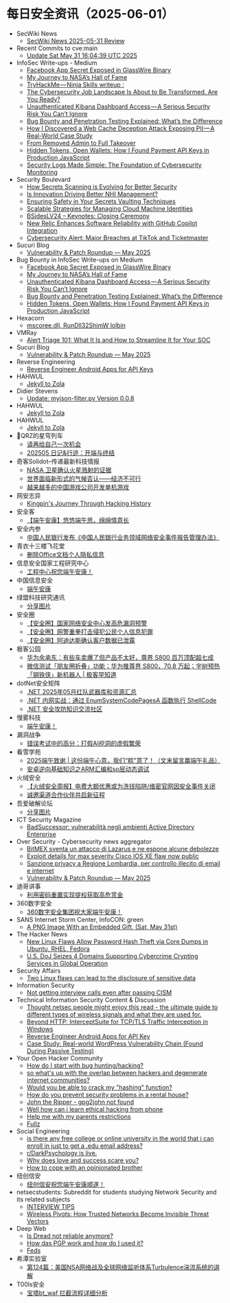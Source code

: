 # 每日安全资讯（2025-06-01）

- SecWiki News
  - [SecWiki News 2025-05-31 Review](http://www.sec-wiki.com/?2025-05-31)
- Recent Commits to cve:main
  - [Update Sat May 31 16:04:39 UTC 2025](https://github.com/trickest/cve/commit/d48646bc99d9b9a937cf9bbfdde8bfbf21d6571b)
- InfoSec Write-ups - Medium
  - [Facebook App Secret Exposed in GlassWire Binary](https://infosecwriteups.com/facebook-app-secret-exposed-in-glasswire-binary-e8a4e99afb27?source=rss----7b722bfd1b8d---4)
  - [My Journey to NASA’s Hall of Fame](https://infosecwriteups.com/my-journey-to-nasas-hall-of-fame-6e680736f557?source=rss----7b722bfd1b8d---4)
  - [TryHackMe — Ninja Skills writeup :](https://infosecwriteups.com/tryhackme-ninja-skills-writeup-9c6aa090e9f6?source=rss----7b722bfd1b8d---4)
  - [The Cybersecurity Job Landscape Is About to Be Transformed. Are You Ready?](https://infosecwriteups.com/the-cybersecurity-job-landscape-is-about-to-be-transformed-are-you-ready-242cb6871d5d?source=rss----7b722bfd1b8d---4)
  - [Unauthenticated Kibana Dashboard Access — A Serious Security Risk You Can’t Ignore](https://infosecwriteups.com/unauthenticated-kibana-dashboard-access-a-serious-security-risk-you-cant-ignore-002d4d0e24b9?source=rss----7b722bfd1b8d---4)
  - [Bug Bounty and Penetration Testing Explained: What’s the Difference](https://infosecwriteups.com/bug-bounty-and-penetration-testing-explained-whats-the-difference-41384e187c9a?source=rss----7b722bfd1b8d---4)
  - [How I Discovered a Web Cache Deception Attack Exposing PII — A Real-World Case Study](https://infosecwriteups.com/how-i-discovered-a-web-cache-deception-attack-exposing-pii-a-real-world-case-study-49aabe4258a3?source=rss----7b722bfd1b8d---4)
  - [From Removed Admin to Full Takeover](https://infosecwriteups.com/from-removed-admin-to-full-takeover-9ce131dd3716?source=rss----7b722bfd1b8d---4)
  - [Hidden Tokens, Open Wallets: How I Found Payment API Keys in Production JavaScript](https://infosecwriteups.com/hidden-tokens-open-wallets-how-i-found-payment-api-keys-in-production-javascript-7810b3113e04?source=rss----7b722bfd1b8d---4)
  - [Security Logs Made Simple: The Foundation of Cybersecurity Monitoring](https://infosecwriteups.com/security-logs-made-simple-the-foundation-of-cybersecurity-monitoring-39ce3cbfa07b?source=rss----7b722bfd1b8d---4)
- Security Boulevard
  - [How Secrets Scanning is Evolving for Better Security](https://securityboulevard.com/2025/05/how-secrets-scanning-is-evolving-for-better-security/?utm_source=rss&utm_medium=rss&utm_campaign=how-secrets-scanning-is-evolving-for-better-security)
  - [Is Innovation Driving Better NHI Management?](https://securityboulevard.com/2025/05/is-innovation-driving-better-nhi-management/?utm_source=rss&utm_medium=rss&utm_campaign=is-innovation-driving-better-nhi-management)
  - [Ensuring Safety in Your Secrets Vaulting Techniques](https://securityboulevard.com/2025/05/ensuring-safety-in-your-secrets-vaulting-techniques/?utm_source=rss&utm_medium=rss&utm_campaign=ensuring-safety-in-your-secrets-vaulting-techniques)
  - [Scalable Strategies for Managing Cloud Machine Identities](https://securityboulevard.com/2025/05/scalable-strategies-for-managing-cloud-machine-identities/?utm_source=rss&utm_medium=rss&utm_campaign=scalable-strategies-for-managing-cloud-machine-identities)
  - [BSidesLV24 –  Keynotes: Closing Ceremony](https://securityboulevard.com/2025/05/bsideslv24-keynotes-closing-ceremony/?utm_source=rss&utm_medium=rss&utm_campaign=bsideslv24-keynotes-closing-ceremony)
  - [New Relic Enhances Software Reliability with GitHub Copilot Integration](https://securityboulevard.com/2025/05/new-relic-enhances-software-reliability-with-github-copilot-integration/?utm_source=rss&utm_medium=rss&utm_campaign=new-relic-enhances-software-reliability-with-github-copilot-integration)
  - [Cybersecurity Alert: Major Breaches at TikTok and Ticketmaster](https://securityboulevard.com/2025/05/cybersecurity-alert-major-breaches-at-tiktok-and-ticketmaster/?utm_source=rss&utm_medium=rss&utm_campaign=cybersecurity-alert-major-breaches-at-tiktok-and-ticketmaster)
- Sucuri Blog
  - [Vulnerability & Patch Roundup — May 2025](https://blog.sucuri.net/2025/05/vulnerability-patch-roundup-may-2025.html)
- Bug Bounty in InfoSec Write-ups on Medium
  - [Facebook App Secret Exposed in GlassWire Binary](https://infosecwriteups.com/facebook-app-secret-exposed-in-glasswire-binary-e8a4e99afb27?source=rss----7b722bfd1b8d--bug_bounty)
  - [My Journey to NASA’s Hall of Fame](https://infosecwriteups.com/my-journey-to-nasas-hall-of-fame-6e680736f557?source=rss----7b722bfd1b8d--bug_bounty)
  - [Unauthenticated Kibana Dashboard Access — A Serious Security Risk You Can’t Ignore](https://infosecwriteups.com/unauthenticated-kibana-dashboard-access-a-serious-security-risk-you-cant-ignore-002d4d0e24b9?source=rss----7b722bfd1b8d--bug_bounty)
  - [Bug Bounty and Penetration Testing Explained: What’s the Difference](https://infosecwriteups.com/bug-bounty-and-penetration-testing-explained-whats-the-difference-41384e187c9a?source=rss----7b722bfd1b8d--bug_bounty)
  - [Hidden Tokens, Open Wallets: How I Found Payment API Keys in Production JavaScript](https://infosecwriteups.com/hidden-tokens-open-wallets-how-i-found-payment-api-keys-in-production-javascript-7810b3113e04?source=rss----7b722bfd1b8d--bug_bounty)
- Hexacorn
  - [mscoree.dll, RunDll32ShimW lolbin](https://www.hexacorn.com/blog/2025/05/31/mscoree-dll-rundll32shimw-lolbin/)
- VMRay
  - [Alert Triage 101: What It Is and How to Streamline It for Your SOC](https://www.vmray.com/alert-triage/)
- Sucuri Blog
  - [Vulnerability & Patch Roundup — May 2025](https://blog.sucuri.net/2025/05/vulnerability-patch-roundup-may-2025.html)
- Reverse Engineering
  - [Reverse Engineer Android Apps for API Keys](https://www.reddit.com/r/ReverseEngineering/comments/1l08a2x/reverse_engineer_android_apps_for_api_keys/)
- HAHWUL
  - [Jekyll to Zola](https://www.hahwul.com/blog/2025/jekyll-to-zola/)
- Didier Stevens
  - [Update: myjson-filter.py Version 0.0.8](https://blog.didierstevens.com/2025/05/31/update-myjson-filter-py-version-0-0-8/)
- HAHWUL
  - [Jekyll to Zola](https://www.hahwul.com/blog/2025/jekyll-to-zola/)
- HAHWUL
  - [Jekyll to Zola](https://www.hahwul.com/blog/2025/jekyll-to-zola/)
- 🚂QRZ的星穹列车
  - [请再给自己一次机会](https://qrz.today/z6-life/diary/2025/05-please-stay-alive)
  - [202505 日记&行迹：开端与终结](https://qrz.today/z6-life/diary/2025/05-trip-and-funeral)
- 奇客Solidot–传递最新科技情报
  - [NASA 卫星确认火星溅射的证据](https://www.solidot.org/story?sid=81441)
  - [世界面临新形式的气候否认——经济不可行](https://www.solidot.org/story?sid=81440)
  - [越来越多的中国游戏公司开发单机游戏](https://www.solidot.org/story?sid=81439)
- 网安志异
  - [Kingpin's Journey Through Hacking History](https://mp.weixin.qq.com/s?__biz=MzAxNzYyNzMyNg==&mid=2664232731&idx=1&sn=4ebc60ce7da14ce2b38c2823e42e5063)
- 安全客
  - [【端午安康】悠悠端午思，绵绵情意长](https://mp.weixin.qq.com/s?__biz=MzA5ODA0NDE2MA==&mid=2649788636&idx=1&sn=14a5c838ebe56b076ee34b1079be240b)
- 安全内参
  - [中国人民银行发布《中国人民银行业务领域网络安全事件报告管理办法》](https://mp.weixin.qq.com/s?__biz=MzI4NDY2MDMwMw==&mid=2247514456&idx=1&sn=9216c6b8ca6638dbd4e34be08c958962)
- 青衣十三楼飞花堂
  - [删除Office文档个人隐私信息](https://mp.weixin.qq.com/s?__biz=MzUzMjQyMDE3Ng==&mid=2247488328&idx=1&sn=0ec9e0b01912f50ea7ab33d89b9a8472)
- 信息安全国家工程研究中心
  - [工程中心祝您端午安康！](https://mp.weixin.qq.com/s?__biz=MzU5OTQ0NzY3Ng==&mid=2247499885&idx=1&sn=7d5c1edb45638efaca1533c3f11aa4f4)
- 中国信息安全
  - [端午安康](https://mp.weixin.qq.com/s?__biz=MzA5MzE5MDAzOA==&mid=2664243275&idx=1&sn=5b8039d6aab1accc497b12779e0ac783)
- 绿盟科技研究通讯
  - [分享图片](https://mp.weixin.qq.com/s?__biz=MzIyODYzNTU2OA==&mid=2247498844&idx=1&sn=7307b52ad9468124de9f48369362ac18)
- 安全圈
  - [【安全圈】国家网络安全中心发高危漏洞预警](https://mp.weixin.qq.com/s?__biz=MzIzMzE4NDU1OQ==&mid=2652069919&idx=1&sn=3b5e129ed6ee7e222faa7957c06b833e)
  - [【安全圈】网警重拳打击侵犯公民个人信息犯罪](https://mp.weixin.qq.com/s?__biz=MzIzMzE4NDU1OQ==&mid=2652069919&idx=2&sn=4147e4b603189dc7413f402184696fb8)
  - [【安全圈】阿迪达斯确认客户数据已泄露](https://mp.weixin.qq.com/s?__biz=MzIzMzE4NDU1OQ==&mid=2652069919&idx=3&sn=17dbc11689c10d899b8d4b8786463311)
- 极客公园
  - [华为余承东：有些车卖爆了但产品不太好，尊界 S800 百万顶配超七成](https://mp.weixin.qq.com/s?__biz=MTMwNDMwODQ0MQ==&mid=2653080474&idx=1&sn=5fd07a93ae3d251f84b41b6637d00213)
  - [微信测试「朋友圈折叠」功能；华为推尊界 S800，70.8 万起；宇树预热「钢铁侠」新机器人 | 极客早知道](https://mp.weixin.qq.com/s?__biz=MTMwNDMwODQ0MQ==&mid=2653080459&idx=1&sn=8848796272706588e20992faa8e1a0ab)
- dotNet安全矩阵
  - [.NET 2025年05月红队武器库和资源汇总](https://mp.weixin.qq.com/s?__biz=MzUyOTc3NTQ5MA==&mid=2247499774&idx=3&sn=869d69109fcf123e7842a1b4a43770a9)
  - [.NET 内网实战：通过 EnumSystemCodePagesA 函数执行 ShellCode](https://mp.weixin.qq.com/s?__biz=MzUyOTc3NTQ5MA==&mid=2247499774&idx=1&sn=e31504d053a2610646b95be4ff1f9926)
  - [.NET 安全攻防知识交流社区](https://mp.weixin.qq.com/s?__biz=MzUyOTc3NTQ5MA==&mid=2247499774&idx=2&sn=c21613b049b6c2239f3b1834539c9eab)
- 慢雾科技
  - [端午安康！](https://mp.weixin.qq.com/s?__biz=MzU4ODQ3NTM2OA==&mid=2247502360&idx=1&sn=88e7afc6bee9b639f4af2392d142c751)
- 漏洞战争
  - [错误考试中的高分：打假AI挖洞的虚假繁荣](https://mp.weixin.qq.com/s?__biz=MzU0MzgzNTU0Mw==&mid=2247485963&idx=1&sn=b0d187d7483788886d60a1007124ed04)
- 看雪学苑
  - [2025端午致谢 | 这份端午心意，我们“粽”意了！（文末留言赢端午礼品）](https://mp.weixin.qq.com/s?__biz=MjM5NTc2MDYxMw==&mid=2458594864&idx=1&sn=64f9d92920ba85c893188506ab236b64)
  - [安卓逆向基础知识之ARM汇编和so层动态调试](https://mp.weixin.qq.com/s?__biz=MjM5NTc2MDYxMw==&mid=2458594864&idx=2&sn=5d09ceca42383f5e0caa07da01f8a235)
- 火绒安全
  - [【火绒安全周报】电费大额优惠或为洗钱陷阱/维密官网因安全事件关闭](https://mp.weixin.qq.com/s?__biz=MzI3NjYzMDM1Mg==&mid=2247525687&idx=1&sn=999542d6e9f8c5d3f730bda7aed55d91)
  - [诚邀渠道合作伙伴共启新征程](https://mp.weixin.qq.com/s?__biz=MzI3NjYzMDM1Mg==&mid=2247525687&idx=2&sn=b6ca8aa801672cffa7d32afd9fbf6112)
- 吾爱破解论坛
  - [分享图片](https://mp.weixin.qq.com/s?__biz=MjM5Mjc3MDM2Mw==&mid=2651142573&idx=1&sn=285382de33683181fcd8a5cbc9e0629a)
- ICT Security Magazine
  - [BadSuccessor: vulnerabilità negli ambienti Active Directory Enterprise](https://www.ictsecuritymagazine.com/articoli/badsuccessor-vulnerabilita/)
- Over Security - Cybersecurity news aggregator
  - [BitMEX sventa un attacco di Lazarus e ne espone alcune debolezze](https://www.insicurezzadigitale.com/bitmex-sventa-un-attacco-di-lazarus-e-ne-espone-alcune-debolezze/)
  - [Exploit details for max severity Cisco IOS XE flaw now public](https://www.bleepingcomputer.com/news/security/exploit-details-for-max-severity-cisco-ios-xe-flaw-now-public/)
  - [Sanzione privacy a Regione Lombardia, per controllo illecito di email e internet](https://www.cybersecurity360.it/news/sanzione-privacy-a-regione-lombardia-50mila-euro-per-controllo-illecito-di-email-e-internet/)
  - [Vulnerability & Patch Roundup — May 2025](https://blog.sucuri.net/2025/05/vulnerability-patch-roundup-may-2025.html)
- 迪哥讲事
  - [利用密码重置实现提权获取高危赏金](https://mp.weixin.qq.com/s?__biz=MzIzMTIzNTM0MA==&mid=2247497671&idx=1&sn=5931e0bc17111306b52d0a635b92b3e7)
- 360数字安全
  - [360数字安全集团祝大家端午安康！](https://mp.weixin.qq.com/s?__biz=MzA4MTg0MDQ4Nw==&mid=2247580683&idx=1&sn=45e9b12ba055f3be0c390b7788868232)
- SANS Internet Storm Center, InfoCON: green
  - [A PNG Image With an Embedded Gift, (Sat, May 31st)](https://isc.sans.edu/diary/rss/31998)
- The Hacker News
  - [New Linux Flaws Allow Password Hash Theft via Core Dumps in Ubuntu, RHEL, Fedora](https://thehackernews.com/2025/05/new-linux-flaws-allow-password-hash.html)
  - [U.S. DoJ Seizes 4 Domains Supporting Cybercrime Crypting Services in Global Operation](https://thehackernews.com/2025/05/us-doj-seizes-4-domains-supporting.html)
- Security Affairs
  - [Two Linux flaws can lead to the disclosure of sensitive data](https://securityaffairs.com/178464/hacking/two-linux-flaws-can-lead-to-the-disclosure-of-sensitive-data.html)
- Information Security
  - [Not getting interview calls even after passing CISM](https://www.reddit.com/r/Information_Security/comments/1l03pjd/not_getting_interview_calls_even_after_passing/)
- Technical Information Security Content & Discussion
  - [Thought netsec people might enjoy this read - the ultimate guide to different types of wireless signals and what they are used for.](https://www.reddit.com/r/netsec/comments/1l06tm8/thought_netsec_people_might_enjoy_this_read_the/)
  - [Beyond HTTP: InterceptSuite for TCP/TLS Traffic Interception in Windows](https://www.reddit.com/r/netsec/comments/1l02jra/beyond_http_interceptsuite_for_tcptls_traffic/)
  - [Reverse Engineer Android Apps for API Key](https://www.reddit.com/r/netsec/comments/1l09vab/reverse_engineer_android_apps_for_api_key/)
  - [Case Study: Real-world WordPress Vulnerability Chain (Found During Passive Testing)](https://www.reddit.com/r/netsec/comments/1l018we/case_study_realworld_wordpress_vulnerability/)
- Your Open Hacker Community
  - [How do I start with bug hunting/hacking?](https://www.reddit.com/r/HowToHack/comments/1kzva2i/how_do_i_start_with_bug_huntinghacking/)
  - [so what's up with the overlap between hackers and degenerate internet communities?](https://www.reddit.com/r/HowToHack/comments/1kzorn5/so_whats_up_with_the_overlap_between_hackers_and/)
  - [Would you be able to crack my "hashing" function?](https://www.reddit.com/r/HowToHack/comments/1l048zx/would_you_be_able_to_crack_my_hashing_function/)
  - [How do you prevent security problems in a rental house?](https://www.reddit.com/r/HowToHack/comments/1l002h8/how_do_you_prevent_security_problems_in_a_rental/)
  - [John the Ripper - gpg2john not found](https://www.reddit.com/r/HowToHack/comments/1kzq9e0/john_the_ripper_gpg2john_not_found/)
  - [Well how can i learn ethical hacking from phone](https://www.reddit.com/r/HowToHack/comments/1l03rsv/well_how_can_i_learn_ethical_hacking_from_phone/)
  - [Help me with my parents restrictions](https://www.reddit.com/r/HowToHack/comments/1kzzgj5/help_me_with_my_parents_restrictions/)
  - [Fullz](https://www.reddit.com/r/HowToHack/comments/1kzubk0/fullz/)
- Social Engineering
  - [is there any free college or online university in the world that i can enroll in just to get a .edu email address?](https://www.reddit.com/r/SocialEngineering/comments/1l0b7zv/is_there_any_free_college_or_online_university_in/)
  - [r/DarkPsychology is live.](https://www.reddit.com/r/SocialEngineering/comments/1l06mbz/rdarkpsychology_is_live/)
  - [Why does love and success scare you?](https://www.reddit.com/r/SocialEngineering/comments/1kzxtt9/why_does_love_and_success_scare_you/)
  - [How to cope with an opinionated brother](https://www.reddit.com/r/SocialEngineering/comments/1kznkda/how_to_cope_with_an_opinionated_brother/)
- 纽创信安
  - [纽创信安祝您端午安康顺遂！](https://mp.weixin.qq.com/s?__biz=MzAwNTczMjAzMg==&mid=2650239661&idx=1&sn=084912f771500233923ee06bdf2d826a)
- netsecstudents: Subreddit for students studying Network Security and its related subjects
  - [INTERVIEW TIPS](https://www.reddit.com/r/netsecstudents/comments/1kzz5fm/interview_tips/)
  - [Wireless Pivots: How Trusted Networks Become Invisible Threat Vectors](https://www.reddit.com/r/netsecstudents/comments/1kzsuoy/wireless_pivots_how_trusted_networks_become/)
- Deep Web
  - [Is Dread not reliable anymore?](https://www.reddit.com/r/deepweb/comments/1l04e6t/is_dread_not_reliable_anymore/)
  - [How das PGP work and how do I used it?](https://www.reddit.com/r/deepweb/comments/1l01sgn/how_das_pgp_work_and_how_do_i_used_it/)
  - [Feds](https://www.reddit.com/r/deepweb/comments/1kzqxmx/feds/)
- 希潭实验室
  - [第124篇：美国NSA网络战及全球网络监听体系Turbulence湍流系统的讲解](https://mp.weixin.qq.com/s?__biz=MzkzMjI1NjI3Ng==&mid=2247487550&idx=1&sn=310fe4155047b8b4015d01609e6ca306)
- T00ls安全
  - [宝塔bt_waf 拦截流程详细分析](https://mp.weixin.qq.com/s?__biz=Mzg3NzYzODU5NQ==&mid=2247485346&idx=1&sn=7bf51e96eb7ac4605daeaa076ca8027e)
